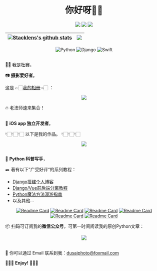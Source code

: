 <h1 align="center">你好呀👏🏻</h1>

<div align="center">

[![](https://img.shields.io/badge/-Blog-orange?style=for-the-badge&color=8B4513&logo=rss&logoColor=white)](https://www.dusaiphoto.com/)
[![](https://img.shields.io/badge/-Wechat-green?style=for-the-badge&color=006400&logo=wechat&logoColor=white)](https://www.dusaiphoto.com/static/img/it_wechat.jpg)
[![](https://img.shields.io/badge/-ZhiHu-green?style=for-the-badge&color=191970&logo=zhihu&logoColor=white)](https://www.zhihu.com/people/stacklens)

</div>

<div align="center">
  
| <a href="https://github.com/stacklens/django_blog_tutorial"><img align="center" src="https://github-readme-stats.vercel.app/api?username=stacklens&show_icons=true&include_all_commits=true&theme=buefy&hide_border=true" alt="Stacklens's github stats" /></a> | <a href="https://github.com/stacklens/django_blog_tutorial"><img align="center" src="https://github-readme-stats.vercel.app/api/top-langs/?username=stacklens&layout=compact&theme=buefy&hide_border=true" /></a> |
| ------------- | ------------- |
  
</div>
  
<div align="center">

![Python](https://img.shields.io/badge/-Python-%233776ab?logo=python&style=for-the-badge&logoColor=white)
![Django](https://img.shields.io/badge/-Django-%23092E20?logo=django&style=for-the-badge&logoColor=white&color=006400)
![Swift](https://img.shields.io/badge/-Swift-%233776ab?logo=swift&style=for-the-badge&logoColor=white&color=D2691E)

</div>

<h2 align="center"></h2>

👦🏻 我是杜赛，

📷 **摄影爱好者**。

这是 👉🏻[我的相册](https://dusai.net/)👈🏻 ：

<div align="center">
  
![](https://blog.dusaiphoto.com/photocut.png)
  
</div>

🔥 老法师速来集合！

<h2 align="center"></h2>

🍎 **iOS app 独立开发者**。

👇🏻👇🏻👇🏻 以下是我的作品。 👇🏻👇🏻👇🏻

<div align="center">
  
![](https://blog.dusaiphoto.com/apps.png)
  
</div>

<h2 align="center"></h2>

🐍 **Python 科普写手**，

✒️ 著有以下”广受好评“的系列教程：

- [Django搭建个人博客](https://github.com/stacklens/django_blog_tutorial)
- [Django/Vue前后端分离教程](https://github.com/stacklens/django-vue-tutorial)
- [Python魔法方法漫游指南](https://github.com/stacklens/python-magic-method-cookbook)
- 以及其他...

<div align="center">
  
[![Readme Card](https://github-readme-stats.vercel.app/api/pin/?username=stacklens&repo=django_blog_tutorial)](https://github.com/stacklens/django_blog_tutorial)
[![Readme Card](https://github-readme-stats.vercel.app/api/pin/?username=stacklens&repo=django-vue-tutorial)](https://github.com/stacklens/django-vue-tutorial)
[![Readme Card](https://github-readme-stats.vercel.app/api/pin/?username=stacklens&repo=django-docker-tutorial)](https://github.com/stacklens/django-docker-tutorial)
[![Readme Card](https://github-readme-stats.vercel.app/api/pin/?username=stacklens&repo=python-magic-method-cookbook)](https://github.com/stacklens/python-magic-method-cookbook)
[![Readme Card](https://github-readme-stats.vercel.app/api/pin/?username=stacklens&repo=django-knowledge-base)](https://github.com/stacklens/django-knowledge-base)
[![Readme Card](https://github-readme-stats.vercel.app/api/pin/?username=stacklens&repo=django-album-tutorial)](https://github.com/stacklens/django-album-tutorial)

</div>

📦 扫码可订阅我的**微信公众号**，可第一时间阅读我的原创Python文章：

<div align="center">
  
![](https://www.dusaiphoto.com/static/img/it_wechat.jpg)
  
</div>

<h2 align="center"></h2>

📡 你可以通过 Email 联系到我：dusaiphoto@foxmail.com

💋💋💋 **Enjoy!** 💋💋💋

<!--START_SECTION:waka-->
<!--END_SECTION:waka-->
